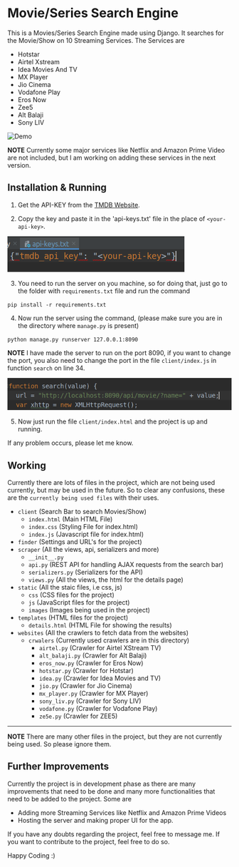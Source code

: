 # Movie/Series Search Engine

This is a Movies/Series Search Engine made using Django. It searches for the Movie/Show on 10 Streaming Services. The Services are

* Hotstar
* Airtel Xstream
* Idea Movies And TV
* MX Player
* Jio Cinema
* Vodafone Play
* Eros Now
* Zee5
* Alt Balaji
* Sony LIV

![Demo](https://github.com/sharma-kunal/Movie-Series-Search-Engine/blob/master/readmeData/johnwick3.gif)


**NOTE**
Currently some major services like Netflix and Amazon Prime Video are not included, but I am working on adding these services in the next version.

## Installation & Running

1. Get the API-KEY from the [TMDB Website](https://developers.themoviedb.org/3/getting-started/introduction).

2. Copy the key and paste it in the 'api-keys.txt' file in the place of `<your-api-key>`.

![Api KEY](https://github.com/sharma-kunal/Movie-Series-Search-Engine/blob/master/readmeData/apiKey.png)

3. You need to run the server on you machine, so for doing that, just go to the folder with `requirements.txt` file and run the command

```
pip install -r requirements.txt
```

4. Now run the server using the command, (please make sure you are in the directory where `manage.py` is present)

```
python manage.py runserver 127.0.0.1:8090
```

**NOTE**
I have made the server to run on the port 8090, if you want to change the port, you also need to change the port in the file `client/index.js` in function `search` on line 34.

![Port Image](https://github.com/sharma-kunal/Movie-Series-Search-Engine/blob/master/readmeData/port.png)

5. Now just run the file `client/index.html` and the project is up and running.

If any problem occurs, please let me know.


## Working

Currently there are lots of files in the project, which are not being used currently, but may be used in the future. So to clear any confusions, these are the `currently being used files` with their uses.

* `client` (Search Bar to search Movies/Show)
  * `index.html` (Main HTML File)
  * `index.css` (Styling File for index.html)
  * `index.js` (Javascript file for index.html)
* `finder` (Settings and URL's for the project)
* `scraper` (All the views, api, serializers and more)
  * `__init__.py`
  * `api.py` (REST API for handling AJAX requests from the search bar)
  * `serializers.py` (Serializers for the API)
  * `views.py` (All the views, the html for the details page)
* `static` (All the staic files, i.e css, js)
  * `css` (CSS files for the project)
  * `js` (JavaScript files for the project)
  * `images` (Images being used in the project)
* `templates` (HTML files for the project)
  * `details.html` (HTML File for showing the results)
* `websites` (All the crawlers to fetch data from the websites)
  * `crwalers` (Currently used crawlers are in this directory)
    * `airtel.py` (Crawler for Airtel XStream TV)
    * `alt_balaji.py` (Crawler for Alt Balaji)
    * `eros_now.py` (Crawler for Eros Now)
    * `hotstar.py` (Crawler for Hotstar)
    * `idea.py` (Crawler for Idea Movies and TV)
    * `jio.py` (Crawler for Jio Cinema)
    * `mx_player.py` (Crawler for MX Player)
    * `sony_liv.py` (Crawler for Sony LIV)
    * `vodafone.py` (Crawler for Vodafone Play)
    * `ze5e.py` (Crawler for ZEE5)

---
**NOTE** There are many other files in the project, but they are not currently being used. So please ignore them.


## Further Improvements

Currently the project is in development phase as there are many improvements that need to be done and many more functionalities that need to be added to the project. Some are

* Adding more Streaming Services like Netflix and Amazon Prime Videos
* Hosting the server and making proper UI for the app.

If you have any doubts regarding the project, feel free to message me.
If you want to contribute to the project, feel free to do so.

Happy Coding :)
